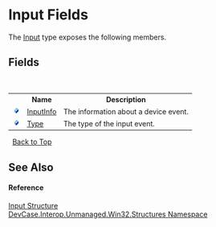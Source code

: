 # Input Fields
 

The <a href="T_DevCase_Interop_Unmanaged_Win32_Structures_Input">Input</a> type exposes the following members.


## Fields
&nbsp;<table><tr><th></th><th>Name</th><th>Description</th></tr><tr><td>![Public field](media/pubfield.gif "Public field")</td><td><a href="F_DevCase_Interop_Unmanaged_Win32_Structures_Input_InputInfo">InputInfo</a></td><td>
The information about a device event.</td></tr><tr><td>![Public field](media/pubfield.gif "Public field")</td><td><a href="F_DevCase_Interop_Unmanaged_Win32_Structures_Input_Type">Type</a></td><td>
The type of the input event.</td></tr></table>&nbsp;
<a href="#input-fields">Back to Top</a>

## See Also


#### Reference
<a href="T_DevCase_Interop_Unmanaged_Win32_Structures_Input">Input Structure</a><br /><a href="N_DevCase_Interop_Unmanaged_Win32_Structures">DevCase.Interop.Unmanaged.Win32.Structures Namespace</a><br />